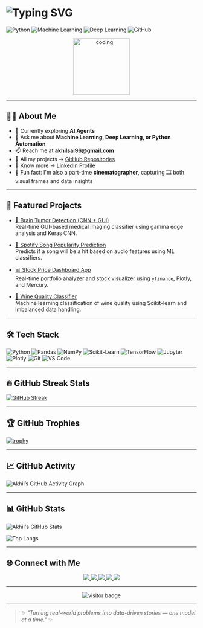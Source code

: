 # <img src="https://readme-typing-svg.demolab.com?font=Fira+Code&duration=2000&pause=100&color=FF6F00&width=435&lines=Hi+there!+I'm+Gouravarapu+Sai+Akhil;Data+Scientist+%7C+AI+Enthusiast+%7C+ML+Developer" alt="Typing SVG" />

![Python](https://img.shields.io/badge/Python-3776AB?style=flat&logo=python&logoColor=white)
![Machine Learning](https://img.shields.io/badge/Machine_Learning-009688?style=flat&logo=scikit-learn&logoColor=white)
![Deep Learning](https://img.shields.io/badge/Deep_Learning-FF6F00?style=flat&logo=tensorflow&logoColor=white)
![GitHub](https://img.shields.io/badge/GitHub-100000?style=flat&logo=github&logoColor=white)

<div align="center">
  <img height="150" src="https://media.giphy.com/media/M9gbBd9nbDrOTu1Mqx/giphy.gif" alt="coding" />
</div>

---

## 🧑‍💻 About Me

- 🧠 Currently exploring **AI Agents**
- 💬 Ask me about **Machine Learning, Deep Learning, or Python Automation**
- 📫 Reach me at **akhilsai96@gmail.com**
- 💼 All my projects → [GitHub Repositories](https://github.com/Gouravarapu-SA?tab=repositories)
- 🔗 Know more → [LinkedIn Profile](https://www.linkedin.com/in/sai-akhil-gouravarapu-702961292/)
- 🎥 Fun fact: I'm also a part-time **cinematographer**, capturing 🎞️ both visual frames and data insights

---

## 🚀 Featured Projects

- [🧠 Brain Tumor Detection (CNN + GUI)](https://github.com/Gouravarapu-SA/brain-tumor-detection)  
  Real-time GUI-based medical imaging classifier using gamma edge analysis and Keras CNN.

- [🎵 Spotify Song Popularity Prediction](https://github.com/Gouravarapu-SA/Spotify-song-prediction)  
  Predicts if a song will be a hit based on audio features using ML classifiers.

- [📊 Stock Price Dashboard App](https://github.com/Gouravarapu-SA/stock-analysis-app)  
  Real-time portfolio analyzer and stock visualizer using `yfinance`, Plotly, and Mercury.

- [🍷 Wine Quality Classifier](https://github.com/Gouravarapu-SA/wine-quality-classification)  
  Machine learning classification of wine quality using Scikit-learn and imbalanced data handling.

---

## 🛠️ Tech Stack

![Python](https://img.shields.io/badge/Python-3776AB?style=flat&logo=python&logoColor=white)
![Pandas](https://img.shields.io/badge/Pandas-150458?style=flat&logo=pandas&logoColor=white)
![NumPy](https://img.shields.io/badge/Numpy-013243?style=flat&logo=numpy)
![Scikit-Learn](https://img.shields.io/badge/Scikit--Learn-F7931E?style=flat&logo=scikit-learn&logoColor=white)
![TensorFlow](https://img.shields.io/badge/TensorFlow-FF6F00?style=flat&logo=tensorflow&logoColor=white)
![Jupyter](https://img.shields.io/badge/Jupyter-F37626?style=flat&logo=jupyter&logoColor=white)
![Plotly](https://img.shields.io/badge/Plotly-3F4F75?style=flat&logo=plotly&logoColor=white)
![Git](https://img.shields.io/badge/Git-F05032?style=flat&logo=git&logoColor=white)
![VS Code](https://img.shields.io/badge/VS%20Code-007ACC?style=flat&logo=visual-studio-code&logoColor=white)

---

## 🔥 GitHub Streak Stats

[![GitHub Streak](https://streak-stats.demolab.com?user=Gouravarapu-SA&theme=dark&hide_border=true)](https://git.io/streak-stats)

---

## 🏆 GitHub Trophies

[![trophy](https://github-profile-trophy.vercel.app/?username=Gouravarapu-SA&theme=darkhub&no-frame=true&row=1)](https://github.com/ryo-ma/github-profile-trophy)

---

## 📈 GitHub Activity

![Akhil’s GitHub Activity Graph](https://github-readme-activity-graph.cyclic.app/graph?username=Gouravarapu-SA&theme=react-dark&hide_border=true&area=true)

---

## 📊 GitHub Stats

![Akhil's GitHub Stats](https://github-readme-stats.vercel.app/api?username=Gouravarapu-SA&show_icons=true&theme=tokyonight&hide_border=true)

![Top Langs](https://github-readme-stats.vercel.app/api/top-langs/?username=Gouravarapu-SA&layout=compact&theme=tokyonight&hide_border=true)

---

## 🌐 Connect with Me

<p align="center">
  <a href="https://www.linkedin.com/in/sai-akhil-gouravarapu-702961292/" target="_blank">
    <img src="https://img.shields.io/static/v1?message=LinkedIn&logo=linkedin&label=&color=0077B5&logoColor=white&style=for-the-badge" />
  </a>
  <a href="https://www.kaggle.com/gouravarapusaiakhil" target="_blank">
    <img src="https://img.shields.io/static/v1?message=Kaggle&logo=kaggle&label=&color=20BEFF&logoColor=white&style=for-the-badge" />
  </a>
  <a href="https://instagram.com/aka_cordisdie" target="_blank">
    <img src="https://img.shields.io/static/v1?message=Instagram&logo=instagram&label=&color=E4405F&logoColor=white&style=for-the-badge" />
  </a>
  <a href="https://www.youtube.com/@Cordisd7" target="_blank">
    <img src="https://img.shields.io/static/v1?message=YouTube&logo=youtube&label=&color=FF0000&logoColor=white&style=for-the-badge" />
  </a>
  <a href="https://x.com/Akhilsai96Ram" target="_blank">
    <img src="https://img.shields.io/static/v1?message=Twitter&logo=twitter&label=&color=1DA1F2&logoColor=white&style=for-the-badge" />
  </a>
</p>

---

<div align="center">
  <img src="https://visitor-badge.laobi.icu/badge?page_id=gouravarapu-sa.gouravarapu-sa" alt="visitor badge"/>
</div>

---

> ✨ *"Turning real-world problems into data-driven stories — one model at a time."* ✨
